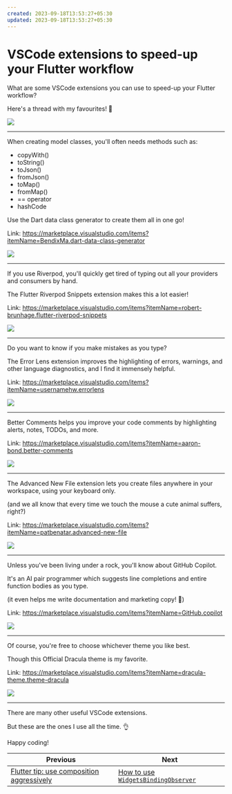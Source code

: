 ```yaml
---
created: 2023-09-18T13:53:27+05:30
updated: 2023-09-18T13:53:27+05:30
---
```

# VSCode extensions to speed-up your Flutter workflow

What are some VSCode extensions you can use to speed-up your Flutter workflow?

Here's a thread with my favourites! 🧵

![](033-flutter-vscode-extensions.png)

---

When creating model classes, you'll often needs methods such as:

 - copyWith()
 - toString()
 - toJson()
 - fromJson()
 - toMap()
 - fromMap()
 - == operator
 - hashCode

Use the Dart data class generator to create them all in one go!

Link: https://marketplace.visualstudio.com/items?itemName=BendixMa.dart-data-class-generator

![](033-dart-data-class-generator.png)

---

If you use Riverpod, you'll quickly get tired of typing out all your providers and consumers by hand.

The Flutter Riverpod Snippets extension makes this a lot easier!

Link: https://marketplace.visualstudio.com/items?itemName=robert-brunhage.flutter-riverpod-snippets

![](033-flutter-riverpod-snippets.png)

---

Do you want to know if you make mistakes as you type?

The Error Lens extension improves the highlighting of errors, warnings, and other language diagnostics, and I find it immensely helpful.

Link: https://marketplace.visualstudio.com/items?itemName=usernamehw.errorlens

![](033-error-lens.png)

---

Better Comments helps you improve your code comments by highlighting alerts, notes, TODOs, and more.

Link: https://marketplace.visualstudio.com/items?itemName=aaron-bond.better-comments

![](033-better-comments.png)

---

The Advanced New File extension lets you create files anywhere in your workspace, using your keyboard only.

(and we all know that every time we touch the mouse a cute animal suffers, right?)

Link: https://marketplace.visualstudio.com/items?itemName=patbenatar.advanced-new-file

![](033-advanced-new-file.png)

---

Unless you've been living under a rock, you'll know about GitHub Copilot.

It's an AI pair programmer which suggests line completions and entire function bodies as you type.

(it even helps me write documentation and marketing copy! 🤯)

Link: https://marketplace.visualstudio.com/items?itemName=GitHub.copilot

![](033-github-copilot.png)

---

Of course, you're free to choose whichever theme you like best.

Though this Official Dracula theme is my favorite.

Link: https://marketplace.visualstudio.com/items?itemName=dracula-theme.theme-dracula

![](033-dracula-official.png)

---

There are many other useful VSCode extensions.

But these are the ones I use all the time. 👌

Happy coding!
 

| Previous | Next |
| -------- | ---- |
| [Flutter tip: use composition aggressively](../0032-flutter-tip-use-composition-aggressively/index.md) | [How to use `WidgetsBindingObserver`](../0034-how-to-use-widgetsbindingobserver/index.md) |